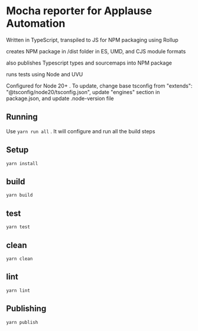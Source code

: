 
# Mocha reporter for Applause Automation

Written in TypeScript, transpiled to JS for NPM packaging using Rollup

creates NPM package in /dist folder in ES, UMD, and CJS module formats

also publishes Typescript types and sourcemaps into NPM package

runs tests using Node and UVU

Configured for Node 20+ . To update, change base tsconfig from "extends": "@tsconfig/node20/tsconfig.json", update "engines" section in package.json, and update .node-version file

## Running

Use `yarn run all` . It will configure and run all the build steps

## Setup

`yarn install`

## build

`yarn build`

## test

`yarn test`

## clean

`yarn clean`

## lint

`yarn lint`

## Publishing

`yarn publish`

